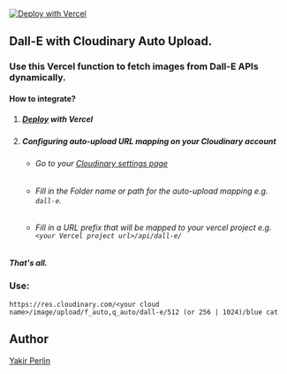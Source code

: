[![Deploy with Vercel](https://vercel.com/button)](https://vercel.com/new/clone?repository-url=https%3A%2F%2Fgithub.com%2Fyakirp%2FDall-E-Cloudinary-Auto-Upload&env=OPENAI_API_KEY&envDescription=The%20OpenAI%20API%20uses%20API%20keys%20for%20authentication.%20Visit%20your%20API%20Keys%20page%20to%20retrieve%20the%20API%20key%20you'll%20use%20in%20your%20requests.&envLink=https%3A%2F%2Fbeta.openai.com%2Faccount%2Fapi-keys&project-name=dall-e-cloudinary-auto-upload&repo-name=dall-e-cloudinary-auto-upload)



## Dall-E with Cloudinary Auto Upload.

### Use this Vercel function to fetch images from Dall-E APIs dynamically.

#### How to integrate?

1. ##### [Deploy](https://vercel.com/new/clone?repository-url=https%3A%2F%2Fgithub.com%2Fyakirp%2FDall-E-Cloudinary-Auto-Upload&env=OPENAI_API_KEY&envDescription=The%20OpenAI%20API%20uses%20API%20keys%20for%20authentication.%20Visit%20your%20API%20Keys%20page%20to%20retrieve%20the%20API%20key%20you'll%20use%20in%20your%20requests.&envLink=https%3A%2F%2Fbeta.openai.com%2Faccount%2Fapi-keys&project-name=dall-e-cloudinary-auto-upload&repo-name=dall-e-cloudinary-auto-upload) with Vercel
2. ##### Configuring auto-upload URL mapping on your Cloudinary account
    -  ###### Go to your [Cloudinary settings page](https://console.cloudinary.com/settings/upload)
    -  ###### Fill in the Folder name or path for the auto-upload mapping e.g. `dall-e`. 
    -  ###### Fill in a URL prefix that will be mapped to your vercel project e.g.  `<your Vercel project url>/api/dall-e/`

##### That's all. 

### Use:
`https://res.cloudinary.com/<your cloud name>/image/upload/f_auto,q_auto/dall-e/512 (or 256 | 1024)/blue cat`


## Author
[Yakir Perlin](https://github.com/yakirp)







